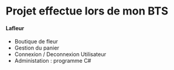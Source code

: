 # Projet effectue lors de mon BTS

#### Lafleur
- Boutique de fleur
- Gestion du panier
- Connexion / Deconnexion Utilisateur
- Administation : programme C#
